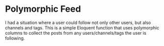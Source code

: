 # Polymorphic Feed

I had a situation where a user could follow not only other users, but also channels and tags. This is a simple Eloquent function that uses polymorphic columns to collect the posts from any users/channels/tags the user is following.
